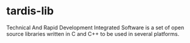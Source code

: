 # tardis-lib
Technical And Rapid Development Integrated Software is a set of open source libraries written in C and C++ to be used in several platforms.
